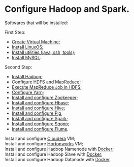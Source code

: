 # Configure Hadoop and Spark.

Softwares that will be installed:

First Step:

- [Create Virtual Machine](./First_Step/README.md);
- [Install LinuxOS](./First_Step/README.md);
- [Install utilities (java, ssh, tools)](./First_Step/README.md);
- [Install MySQL](./First_Step/README.md).

Second Step:

- [Install Hadoop](./Second_Step/Instructions/Install_Hadoop.md);
- [Configure HDFS and MapReduce](./Second_Step/Instructions/Configure_HDFS_MapReduce.md);
- [Execute MapReduce Job in HDFS](./Second_Step/Instructions/Execute_Job_HDFS.md);
- [Configure Yarn](./Second_Step/Instructions/Configure_Yarn.md);
- [Install and configure Zookeeper](./Second_Step/Instructions/Install_Configure_Zookeper.md);
- [Install and configure Hbase](./Second_Step/Instructions/Install_Configure_Hbase.md);
- [Install and configure Hive](./Second_Step/Instructions/Install_Configure_Hive.md);
- [Install and configure Pig](./Second_Step/Instructions/Install_Configure_Pig.md);
- [Install and configure Spark](./Second_Step/Instructions/Install_Configure_Spark.md);
- [Install and configure Sqoop](./Second_Step/Instructions/Install_Configure_Sqoop.md);
- [Install and configure Flume](./Second_Step/Instructions/Install_Configure_Flume.md).

Install and configure [Cloudera](https://downloads.cloudera.com/demo_vm/virtualbox/cloudera-quickstart-vm-5.13.0-0-virtualbox.zip) VM;<br>
Install and configure [Hortonworks](https://archive.cloudera.com/hwx-sandbox/hdp/hdp-3.0.1/HDP_3.0.1_virtualbox_181205.ova) VM;<br>
Install and configure Hadoop Namenode with [Docker](https://hub.docker.com/r/bde2020/hadoop-namenode);<br>
Install and configure Hadoop Slave with [Docker](https://hub.docker.com/r/anchorfree/hadoop-slave);<br>
Install and configure Hadoop Datanode with [Docker](https://hub.docker.com/r/bde2020/hadoop-datanode).
